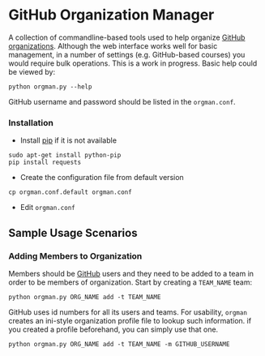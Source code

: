 # GitHub Organization Manager
A collection of commandline-based tools used to help organize [GitHub organizations](https://github.com/blog/674-introducing-organizations). Although the web interface works well for basic management, in a number of settings (e.g. GitHub-based courses) you would require bulk operations. This is a work in progress. Basic help could be viewed by:
```shell
python orgman.py --help
```

GitHub username and password should be listed in the `orgman.conf`.

### Installation
- Install [pip](http://pypi.python.org/pypi/pip) if it is not available

```shell
sudo apt-get install python-pip
pip install requests
```

- Create the configuration file from default version

```shell
cp orgman.conf.default orgman.conf
```

- Edit `orgman.conf`

## Sample Usage Scenarios
### Adding Members to Organization
Members should be [GitHub](https://github.com/signup/free) users and they need to be added to a team in order to be members of organization. Start by creating a `TEAM_NAME` team:
```shell
python orgman.py ORG_NAME add -t TEAM_NAME
```

GitHub uses id numbers for all its users and teams. For usability, `orgman` creates an ini-style organization profile file to lookup such information. if you created a profile beforehand, you can simply use that one.
```shell
python orgman.py ORG_NAME add -t TEAM_NAME -m GITHUB_USERNAME
```
